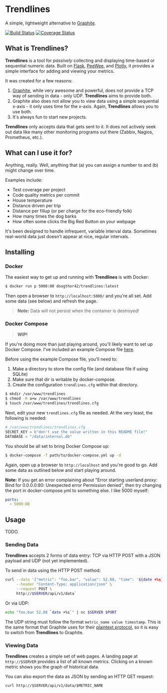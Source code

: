 # Trendlines

A simple, lightweight alternative to [Graphite](https://graphiteapp.org).

[![Build Status](https://travis-ci.org/dougthor42/trendlines.svg?branch=master)](https://travis-ci.org/dougthor42/trendlines)
[![Coverage Status](https://coveralls.io/repos/github/dougthor42/trendlines/badge.svg)](https://coveralls.io/github/dougthor42/trendlines)


## What is Trendlines?

**Trendlines** is a tool for *passively* collecting and displaying time-based
or sequential numeric data. Built on [Flask](http://flask.pocoo.org/),
[PeeWee](http://docs.peewee-orm.com/en/latest/), and
[Plotly](https://plot.ly/), it provides a simple interface for adding and
viewing your metrics.

It was created for a few reasons:

1. [Graphite](https://graphiteapp.org), while very awesome and powerful,
   does not provide a TCP way of sending in data - only UDP. **Trendlines**
   aims to provide both.
2. Graphite also does not allow you to view data using a simple sequential
   x-axis - it only uses time for the x-axis. Again, **Trendlines** allows you
   to use both.
3. It's always fun to start new projects.

**Trendlines** only accepts data that gets sent to it. It does not actively
seek out data like many other monitoring programs out there (Zabbix, Nagios,
Prometheus, etc.).


## What can I use it for?

Anything, really. Well, anything that (a) you can assign a number to and
(b) might change over time.

Examples include:

+ Test coverage per project
+ Code quality metrics per commit
+ House temperature
+ Distance driven per trip
+ Distance per fillup (or per charge for the eco-friendly folk)
+ How many times the dog barks
+ How often some clicks the Big Red Button on your webpage

It's been designed to handle infrequent, variable interval data. Sometimes
real-world data just doesn't appear at nice, regular intervals.


## Installing


### Docker

The easiest way to get up and running with **Trendlines** is with Docker:

```bash
$ docker run p 5000:80 dougthor42/trendlines:latest
```

Then open a browser to `http://localhost:5000/` and you're all set. Add some data
(see below) and refresh the page.

> **Note:** Data will not persist when the container is destroyed!


### Docker Compose

> **WIP!**

If you're doing more than just playing around, you'll likely want to set up
Docker Compose. I've included an example Compose file
[here](/docker/docker-compose.yml).

Before using the example Compose file, you'll need to:

1. Make a directory to store the config file (and database file if using
   SQLite)
2. Make sure that dir is writable by docker-compose.
3. Create the configuration `trendlines.cfg` within that directory.

```bash
$ mkdir /var/www/trendlines
$ chmod -R a+w /var/www/trendlines
$ touch /var/www/trendlines/trendlines.cfg
```

Next, edit your new `trendlines.cfg` file as needed. At the very least, the
following is needed:

```python
# /var/www/trendlines/trendlines.cfg
SECRET_KEY = b"don't use the value written in this README file!"
DATABASE = "/data/internal.db"
```

You should be all set to bring Docker Compose up:

```bash
$ docker-compose -f path/to/docker-compose.yml up -d
```

Again, open up a browser to `http://localhost` and you're good to go. Add some
data as outlined below and start playing around.

**Note:** If you get an error complaining about "Error starting userland proxy:
Bind for 0.0.0.0:80: Unexpected error Permission denied", then try changing
the port in docker-compose.yml to something else. I like 5000 myself:

```yaml
ports:
  - 5000:80
```


## Usage

TODO.


### Sending Data

**Trendlines** accepts 2 forms of data entry: TCP via HTTP POST with a JSON
payload and UDP (not yet implemented).

To send in data using the HTTP POST method:

```bash
curl --data '{"metric": "foo.bar", "value": 52.88, "time": '${date +%s}'}' \
     --header "Content-Type: application/json" \
     --request POST \
     http://$SERVER/api/v1/data`
```

Or via UDP:

```bash
echo "foo.bar 52.88 `date +%s`" | nc $SERVER $PORT
```

The UDP string must follow the format `metric_name value timestamp`. This
is the same format that Graphite uses for their [plaintext
protocol](https://graphite.readthedocs.io/en/latest/feeding-carbon.html#the-plaintext-protocol),
so it is easy to switch from **Trendlines** to Graphite.


### Viewing Data

**Trendlines** creates a simple set of web pages. A landing page at
`http://$SERVER` provides a list of all known metrics. Clicking on a known
metric shows you the graph of historical data.

You can also export the data as JSON by sending an HTTP GET request:

```
curl http://$SERVER/api/v1/data/$METRIC_NAME
```

